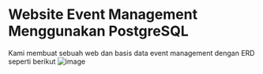 # Website Event Management Menggunakan PostgreSQL
Kami membuat sebuah web dan basis data event management dengan ERD seperti berikut
![image](https://github.com/user-attachments/assets/56997045-b770-44c6-9407-992ea06b2d98)
